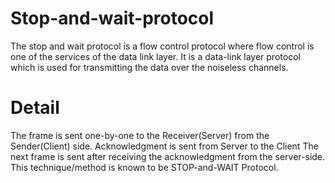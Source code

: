 # Stop-and-wait-protocol
The stop and wait protocol is a flow control protocol where flow control is one of the services of the data link layer. It is a data-link layer protocol which is used for transmitting the data over the noiseless channels.

# Detail

The frame is sent one-by-one to the Receiver(Server) from the Sender(Client) side.
Acknowledgment is sent from Server to the Client
The next frame is sent after receiving the acknowledgment from the server-side.
This technique/method is known to be 
STOP-and-WAIT Protocol.
